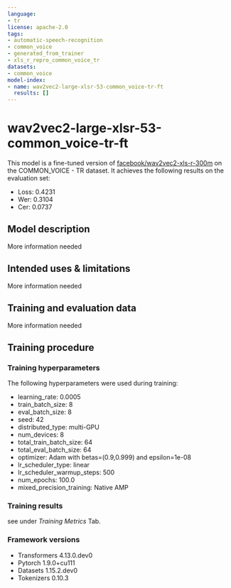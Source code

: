```yaml
---
language:
- tr
license: apache-2.0
tags:
- automatic-speech-recognition
- common_voice
- generated_from_trainer
- xls_r_repro_common_voice_tr
datasets:
- common_voice
model-index:
- name: wav2vec2-large-xlsr-53-common_voice-tr-ft
  results: []
---
```


<!-- This model card has been generated automatically according to the information the Trainer had access to. You
should probably proofread and complete it, then remove this comment. -->

# wav2vec2-large-xlsr-53-common_voice-tr-ft

This model is a fine-tuned version of [facebook/wav2vec2-xls-r-300m](https://huggingface.co/facebook/wav2vec2-large-xlsr-53) on the COMMON_VOICE - TR dataset.
It achieves the following results on the evaluation set:
- Loss: 0.4231
- Wer: 0.3104
- Cer: 0.0737

## Model description

More information needed

## Intended uses & limitations

More information needed

## Training and evaluation data

More information needed

## Training procedure

### Training hyperparameters

The following hyperparameters were used during training:
- learning_rate: 0.0005
- train_batch_size: 8
- eval_batch_size: 8
- seed: 42
- distributed_type: multi-GPU
- num_devices: 8
- total_train_batch_size: 64
- total_eval_batch_size: 64
- optimizer: Adam with betas=(0.9,0.999) and epsilon=1e-08
- lr_scheduler_type: linear
- lr_scheduler_warmup_steps: 500
- num_epochs: 100.0
- mixed_precision_training: Native AMP

### Training results

see under *Training Metrics* Tab.


### Framework versions

- Transformers 4.13.0.dev0
- Pytorch 1.9.0+cu111
- Datasets 1.15.2.dev0
- Tokenizers 0.10.3
